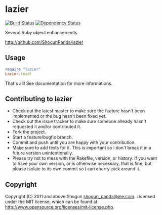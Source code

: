 # lazier

[![Build Status](https://secure.travis-ci.org/ShogunPanda/lazier.png?branch=master)](http://travis-ci.org/ShogunPanda/lazier)
[![Dependency Status](https://gemnasium.com/ShogunPanda/lazier.png?travis)](https://gemnasium.com/ShogunPanda/lazier)

Several Ruby object enhancements.

http://github.com/ShogunPanda/lazier

## Usage

```ruby
require "lazier"
Lazier.load!
```

That's all!
See documentation for more informations.

## Contributing to lazier
 
* Check out the latest master to make sure the feature hasn't been implemented or the bug hasn't been fixed yet.
* Check out the issue tracker to make sure someone already hasn't requested it and/or contributed it.
* Fork the project.
* Start a feature/bugfix branch.
* Commit and push until you are happy with your contribution.
* Make sure to add tests for it. This is important so I don't break it in a future version unintentionally.
* Please try not to mess with the Rakefile, version, or history. If you want to have your own version, or is otherwise necessary, that is fine, but please isolate to its own commit so I can cherry-pick around it.

## Copyright

Copyright (C) 2011 and above Shogun <shogun_panda@me.com>.
Licensed under the MIT license, which can be found at http://www.opensource.org/licenses/mit-license.php.
